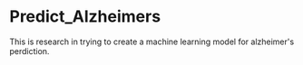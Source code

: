 # Predict_Alzheimers

This is research in trying to create a machine learning model for alzheimer's perdiction.

